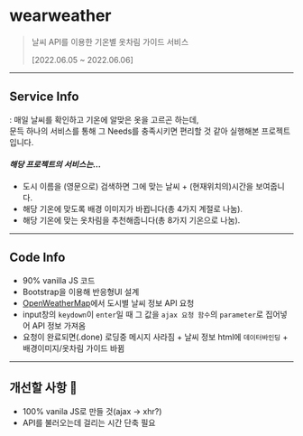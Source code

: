 # wearweather
> 날씨 API를 이용한 기온별 옷차림 가이드 서비스
>
> [2022.06.05 ~ 2022.06.06]

***
## Service Info
: 매일 날씨를 확인하고 기온에 알맞은 옷을 고르곤 하는데, <br> 문득 하나의 서비스를 통해 그 Needs를 충족시키면 편리할 것 같아 실행해본 프로젝트입니다.
<br>

#### _해당 프로젝트의 서비스는..._
* 도시 이름을 (영문으로) 검색하면 그에 맞는 날씨 + (현재위치의)시간을 보여줍니다.
* 해당 기온에 맞도록 배경 이미지가 바뀝니다(총 4가지 계절로 나눔).
* 해당 기온에 맞는 옷차림을 추천해줍니다(총 8가지 기온으로 나눔).

***
## Code Info
* 90% vanilla JS 코드
* Bootstrap을 이용해 반응형UI 설계
* [OpenWeatherMap](https://openweathermap.org/)에서 도시별 날씨 정보 API 요청
* input창의 `keydown`이 `enter`일 때 그 값을 `ajax 요청 함수`의 `parameter`로 집어넣어 API 정보 가져옴
* 요청이 완료되면(.done) 로딩중 메시지 사라짐 + 날씨 정보 html에 `데이터바인딩` + 배경이미지/옷차림 가이드 바뀜

***
## 개선할 사항 🚀
* 100% vanila JS로 만들 것(ajax -> xhr?)
* API를 불러오는데 걸리는 시간 단축 필요
